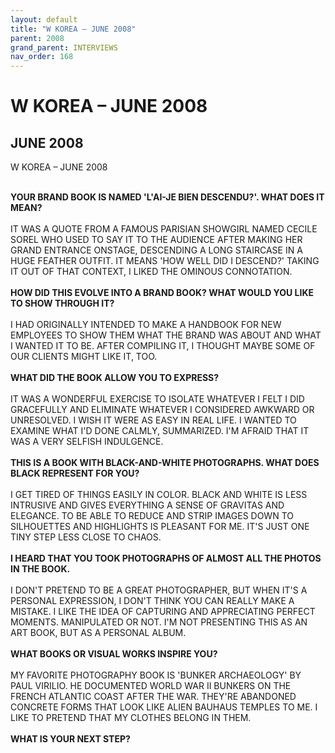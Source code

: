 ```yaml
---
layout: default
title: "W KOREA – JUNE 2008"
parent: 2008
grand_parent: INTERVIEWS
nav_order: 168
---
```


# W KOREA – JUNE 2008
## JUNE 2008 

W KOREA – JUNE 2008</b>
<br><br></p>
<p><b>YOUR BRAND BOOK IS NAMED 'L'AI-JE BIEN DESCENDU?'. WHAT DOES IT MEAN?</b> <br />
<br />
IT WAS A QUOTE FROM A FAMOUS PARISIAN SHOWGIRL NAMED CECILE SOREL WHO USED TO SAY IT TO THE AUDIENCE AFTER MAKING HER GRAND ENTRANCE ONSTAGE, DESCENDING A LONG STAIRCASE IN A HUGE FEATHER OUTFIT. IT MEANS 'HOW WELL DID I DESCEND?' TAKING IT OUT OF THAT CONTEXT, I LIKED THE OMINOUS CONNOTATION. <br />
<br />
<b>HOW DID THIS EVOLVE INTO A BRAND BOOK? WHAT WOULD YOU LIKE TO SHOW THROUGH IT?</b> <br />
<br />
I HAD ORIGINALLY INTENDED TO MAKE A HANDBOOK FOR NEW EMPLOYEES TO SHOW THEM WHAT THE BRAND WAS ABOUT AND WHAT I WANTED IT TO BE. AFTER COMPILING IT, I THOUGHT MAYBE SOME OF OUR CLIENTS MIGHT LIKE IT, TOO. <br />
<br />
<b>WHAT DID THE BOOK ALLOW YOU TO EXPRESS?</b> <br />
<br />
IT WAS A WONDERFUL EXERCISE TO ISOLATE WHATEVER I FELT I DID GRACEFULLY AND ELIMINATE WHATEVER I CONSIDERED AWKWARD OR UNRESOLVED. I WISH IT WERE AS EASY IN REAL LIFE. I WANTED TO EXAMINE WHAT I'D DONE CALMLY, SUMMARIZED. I'M AFRAID THAT IT WAS A VERY SELFISH INDULGENCE. <br />
<br />
<b>THIS IS A BOOK WITH BLACK-AND-WHITE PHOTOGRAPHS. WHAT DOES BLACK REPRESENT FOR YOU?</b> <br />
<br />
I GET TIRED OF THINGS EASILY IN COLOR. BLACK AND WHITE IS LESS INTRUSIVE AND GIVES EVERYTHING A SENSE OF GRAVITAS AND ELEGANCE. TO BE ABLE TO REDUCE AND STRIP IMAGES DOWN TO SILHOUETTES AND HIGHLIGHTS IS PLEASANT FOR ME. IT'S JUST ONE TINY STEP LESS CLOSE TO CHAOS. <br />
<br />
<b>I HEARD THAT YOU TOOK PHOTOGRAPHS OF ALMOST ALL THE PHOTOS IN THE BOOK.</b> <br />
<br />
I DON'T PRETEND TO BE A GREAT PHOTOGRAPHER, BUT WHEN IT'S A PERSONAL EXPRESSION, I DON'T THINK YOU CAN REALLY MAKE A MISTAKE. I LIKE THE IDEA OF CAPTURING AND APPRECIATING PERFECT MOMENTS. MANIPULATED OR NOT. I'M NOT PRESENTING THIS AS AN ART BOOK, BUT AS A PERSONAL ALBUM. <br />
<br />
<b>WHAT BOOKS OR VISUAL WORKS INSPIRE YOU?</b> <br />
<br />
MY FAVORITE PHOTOGRAPHY BOOK IS 'BUNKER ARCHAEOLOGY' BY PAUL VIRILIO. HE DOCUMENTED WORLD WAR II BUNKERS ON THE FRENCH ATLANTIC COAST AFTER THE WAR. THEY'RE ABANDONED CONCRETE FORMS THAT LOOK LIKE ALIEN BAUHAUS TEMPLES TO ME. I LIKE TO PRETEND THAT MY CLOTHES BELONG IN THEM. <br />
<br />
<b>WHAT IS YOUR NEXT STEP?</b> <br />
<br />

